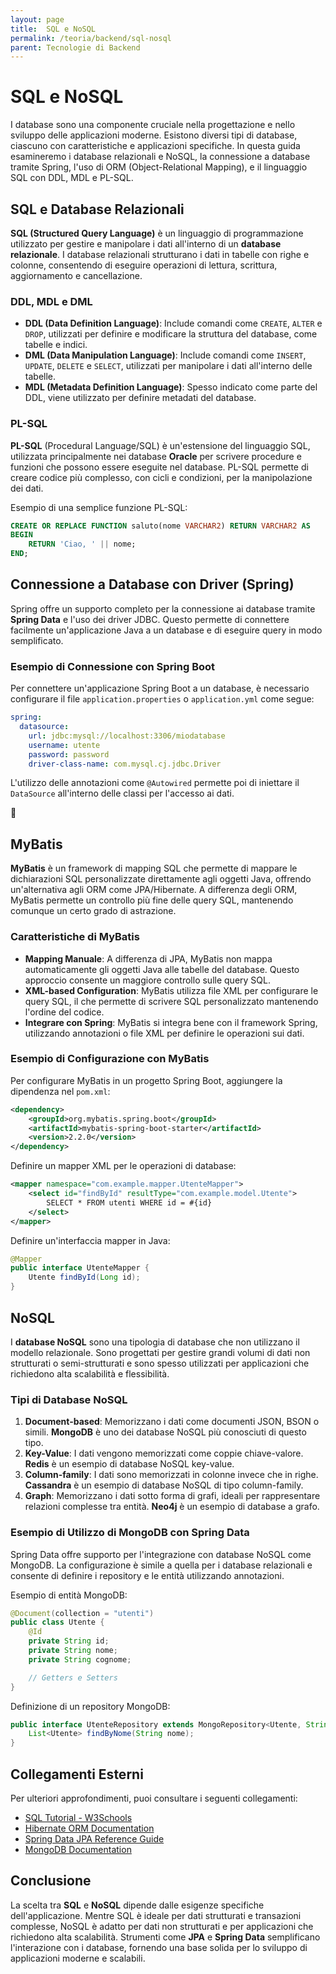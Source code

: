 ```yaml
---
layout: page
title:  SQL e NoSQL
permalink: /teoria/backend/sql-nosql
parent: Tecnologie di Backend
---
```


# SQL e NoSQL

I database sono una componente cruciale nella progettazione e nello sviluppo delle applicazioni moderne. Esistono diversi tipi di database, ciascuno con caratteristiche e applicazioni specifiche. In questa guida esamineremo i database relazionali e NoSQL, la connessione a database tramite Spring, l'uso di ORM (Object-Relational Mapping), e il linguaggio SQL con DDL, MDL e PL-SQL.

## SQL e Database Relazionali

**SQL (Structured Query Language)** è un linguaggio di programmazione utilizzato per gestire e manipolare i dati all'interno di un **database relazionale**. I database relazionali strutturano i dati in tabelle con righe e colonne, consentendo di eseguire operazioni di lettura, scrittura, aggiornamento e cancellazione.

### **DDL, MDL e DML**

- **DDL (Data Definition Language)**: Include comandi come `CREATE`, `ALTER` e `DROP`, utilizzati per definire e modificare la struttura del database, come tabelle e indici.
- **DML (Data Manipulation Language)**: Include comandi come `INSERT`, `UPDATE`, `DELETE` e `SELECT`, utilizzati per manipolare i dati all'interno delle tabelle.
- **MDL (Metadata Definition Language)**: Spesso indicato come parte del DDL, viene utilizzato per definire metadati del database.

### **PL-SQL**

**PL-SQL** (Procedural Language/SQL) è un'estensione del linguaggio SQL, utilizzata principalmente nei database **Oracle** per scrivere procedure e funzioni che possono essere eseguite nel database. PL-SQL permette di creare codice più complesso, con cicli e condizioni, per la manipolazione dei dati.

Esempio di una semplice funzione PL-SQL:

```sql
CREATE OR REPLACE FUNCTION saluto(nome VARCHAR2) RETURN VARCHAR2 AS
BEGIN
    RETURN 'Ciao, ' || nome;
END;
```

## Connessione a Database con Driver (Spring)

Spring offre un supporto completo per la connessione ai database tramite **Spring Data** e l'uso dei driver JDBC. Questo permette di connettere facilmente un'applicazione Java a un database e di eseguire query in modo semplificato.

### Esempio di Connessione con Spring Boot

Per connettere un'applicazione Spring Boot a un database, è necessario configurare il file `application.properties` o `application.yml` come segue:

```yaml
spring:
  datasource:
    url: jdbc:mysql://localhost:3306/miodatabase
    username: utente
    password: password
    driver-class-name: com.mysql.cj.jdbc.Driver
```

L'utilizzo delle annotazioni come `@Autowired` permette poi di iniettare il `DataSource` all'interno delle classi per l'accesso ai dati.



## MyBatis

**MyBatis** è un framework di mapping SQL che permette di mappare le dichiarazioni SQL personalizzate direttamente agli oggetti Java, offrendo un'alternativa agli ORM come JPA/Hibernate. A differenza degli ORM, MyBatis permette un controllo più fine delle query SQL, mantenendo comunque un certo grado di astrazione.

### Caratteristiche di MyBatis

- **Mapping Manuale**: A differenza di JPA, MyBatis non mappa automaticamente gli oggetti Java alle tabelle del database. Questo approccio consente un maggiore controllo sulle query SQL.
- **XML-based Configuration**: MyBatis utilizza file XML per configurare le query SQL, il che permette di scrivere SQL personalizzato mantenendo l'ordine del codice.
- **Integrare con Spring**: MyBatis si integra bene con il framework Spring, utilizzando annotazioni o file XML per definire le operazioni sui dati.

### Esempio di Configurazione con MyBatis

Per configurare MyBatis in un progetto Spring Boot, aggiungere la dipendenza nel `pom.xml`:

```xml
<dependency>
    <groupId>org.mybatis.spring.boot</groupId>
    <artifactId>mybatis-spring-boot-starter</artifactId>
    <version>2.2.0</version>
</dependency>
```

Definire un mapper XML per le operazioni di database:

```xml
<mapper namespace="com.example.mapper.UtenteMapper">
    <select id="findById" resultType="com.example.model.Utente">
        SELECT * FROM utenti WHERE id = #{id}
    </select>
</mapper>
```

Definire un'interfaccia mapper in Java:

```java
@Mapper
public interface UtenteMapper {
    Utente findById(Long id);
}
```


## NoSQL

I **database NoSQL** sono una tipologia di database che non utilizzano il modello relazionale. Sono progettati per gestire grandi volumi di dati non strutturati o semi-strutturati e sono spesso utilizzati per applicazioni che richiedono alta scalabilità e flessibilità.

### Tipi di Database NoSQL

1. **Document-based**: Memorizzano i dati come documenti JSON, BSON o simili. **MongoDB** è uno dei database NoSQL più conosciuti di questo tipo.
2. **Key-Value**: I dati vengono memorizzati come coppie chiave-valore. **Redis** è un esempio di database NoSQL key-value.
3. **Column-family**: I dati sono memorizzati in colonne invece che in righe. **Cassandra** è un esempio di database NoSQL di tipo column-family.
4. **Graph**: Memorizzano i dati sotto forma di grafi, ideali per rappresentare relazioni complesse tra entità. **Neo4j** è un esempio di database a grafo.

### Esempio di Utilizzo di MongoDB con Spring Data

Spring Data offre supporto per l'integrazione con database NoSQL come MongoDB. La configurazione è simile a quella per i database relazionali e consente di definire i repository e le entità utilizzando annotazioni.

Esempio di entità MongoDB:

```java
@Document(collection = "utenti")
public class Utente {
    @Id
    private String id;
    private String nome;
    private String cognome;

    // Getters e Setters
}
```

Definizione di un repository MongoDB:

```java
public interface UtenteRepository extends MongoRepository<Utente, String> {
    List<Utente> findByNome(String nome);
}
```

## Collegamenti Esterni

Per ulteriori approfondimenti, puoi consultare i seguenti collegamenti:

- [SQL Tutorial - W3Schools](https://www.w3schools.com/sql/)
- [Hibernate ORM Documentation](https://hibernate.org/orm/documentation/)
- [Spring Data JPA Reference Guide](https://spring.io/projects/spring-data-jpa)
- [MongoDB Documentation](https://docs.mongodb.com/)

## Conclusione

La scelta tra **SQL** e **NoSQL** dipende dalle esigenze specifiche dell'applicazione. Mentre SQL è ideale per dati strutturati e transazioni complesse, NoSQL è adatto per dati non strutturati e per applicazioni che richiedono alta scalabilità. Strumenti come **JPA** e **Spring Data** semplificano l'interazione con i database, fornendo una base solida per lo sviluppo di applicazioni moderne e scalabili.
